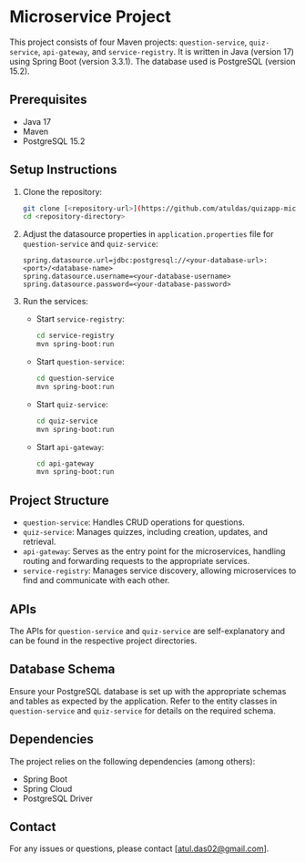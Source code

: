 # Microservice Project

This project consists of four Maven projects: `question-service`, `quiz-service`, `api-gateway`, and `service-registry`. It is written in Java (version 17) using Spring Boot (version 3.3.1). The database used is PostgreSQL (version 15.2).

## Prerequisites

- Java 17
- Maven
- PostgreSQL 15.2

## Setup Instructions

1. Clone the repository:
    ```bash
    git clone [<repository-url>](https://github.com/atuldas/quizapp-microservice-poc.git)
    cd <repository-directory>
    ```

2. Adjust the datasource properties in `application.properties` file for `question-service` and `quiz-service`:
    ```properties
    spring.datasource.url=jdbc:postgresql://<your-database-url>:<port>/<database-name>
    spring.datasource.username=<your-database-username>
    spring.datasource.password=<your-database-password>
    ```

3. Run the services:

    - Start `service-registry`:
        ```bash
        cd service-registry
        mvn spring-boot:run
        ```

    - Start `question-service`:
        ```bash
        cd question-service
        mvn spring-boot:run
        ```

    - Start `quiz-service`:
        ```bash
        cd quiz-service
        mvn spring-boot:run
        ```

    - Start `api-gateway`:
        ```bash
        cd api-gateway
        mvn spring-boot:run
        ```

## Project Structure

- `question-service`: Handles CRUD operations for questions.
- `quiz-service`: Manages quizzes, including creation, updates, and retrieval.
- `api-gateway`: Serves as the entry point for the microservices, handling routing and forwarding requests to the appropriate services.
- `service-registry`: Manages service discovery, allowing microservices to find and communicate with each other.

## APIs

The APIs for `question-service` and `quiz-service` are self-explanatory and can be found in the respective project directories.

## Database Schema

Ensure your PostgreSQL database is set up with the appropriate schemas and tables as expected by the application. Refer to the entity classes in `question-service` and `quiz-service` for details on the required schema.

## Dependencies

The project relies on the following dependencies (among others):
- Spring Boot
- Spring Cloud
- PostgreSQL Driver

## Contact

For any issues or questions, please contact [atul.das02@gmail.com].
